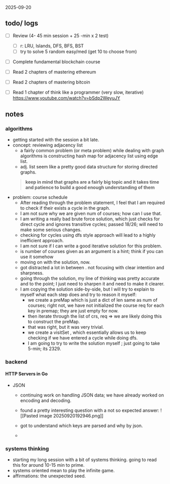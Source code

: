 2025-09-20

## todo/ logs
- [ ] Review (4- 45 min session + 25 -min x 2 test)
	- [ ] r: LRU, Islands, DFS, BFS, BST
	- [ ] try to solve 5 random easy/med (get 10 to choose from)
- [ ] Complete fundamental blockchain course
- [ ] Read 2 chapters of mastering ethereum
- [ ] Read 2 chapters of mastering bitcoin 
- [ ] Read 1 chapter of think like a programmer (very slow, iterative)
https://www.youtube.com/watch?v=bSdp2WeyuJY



## notes
### algorithms
- getting started with the session a bit late. 
- concept: reviewing adjacency list 
	- a fairly common problem (or meta problem) while dealing with graph algorithms is constructing hash map for adjacency list using edge list. 
	- adj. list seem like a pretty good data structure for storing directed graphs. 
	> **keep in mind that graphs are a fairly big topic and it takes time and patience to build a good enough understanding of them**
- problem: course schedule
	- After reading through the problem statement, I feel that I am required to check if their exists a cycle in the graph. 
	- I am not sure why we are given num of courses; how can I use that. 
	- I am writing a really bad brute force solution, which just checks for direct cycle and ignores transitive cycles; passed 18/26; will need to make some serious changes. 
	- checking for cycles using dfs style approach will lead to a highly inefficient approach. 
	- I am not sure if I can write a good iterative solution for this problem. 
	- is number of courses given as an argument is a hint; think if you can use it somehow 
	- moving on with the solution, now. 
	- got distracted a lot in between . not focusing with clear intention and sharpness. 
	- going through the solution, my line of thinking was pretty accurate and to the point; I just need to sharpen it and need to make it clearer. 
	- I am copying the solution side-by-side, but I will try to explain to myself what each step does and try to reason it myself:
		- we create a preMap which is just a dict of len same as num of courses; right not, we have not initialized the course req for each key in premap; they are just empty for now. 
		- then iterate through the list of crs, req => we are likely doing this to construct the preMap.
		- that was right, but it was very trivial. 
		- we create a visitSet , which essentially allows us to keep checking if we have entered a cycle while doing dfs. 
		- I am going to try to write the solution myself ; just going to take 5-min; its 2329. 


### backend 
#### HTTP Servers in Go
- JSON
	- continuing work on handling JSON data; we have already worked on encoding and decoding. 
	- found a pretty interesting question with a not so expected answer: ![[Pasted image 20250920192946.png]]

	- got to understand which keys are parsed and why by json. 
	- 

### systems thinking
- starting my long session with a bit of systems thinking. going to read this for around 10-15 min to prime. 
- systems oriented mean to play the infinite game. 
- affirmations: the unexpected seed. 